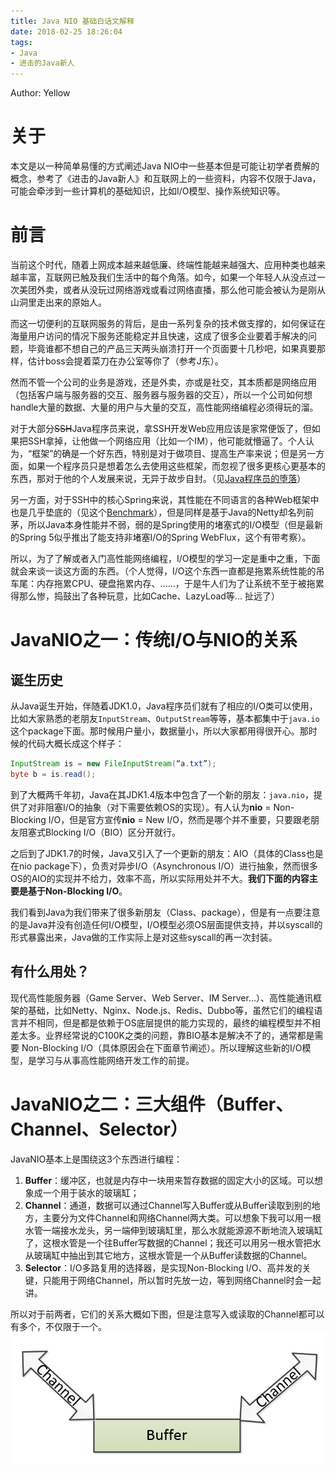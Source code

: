 ```yaml
---
title: Java NIO 基础白话文解释
date: 2018-02-25 18:26:04
tags:
- Java
- 进击的Java新人
---
```


Author: Yellow

# 关于

本文是以一种简单易懂的方式阐述Java NIO中一些基本但是可能让初学者费解的概念，参考了《进击的Java新人》和互联网上的一些资料，内容不仅限于Java，可能会牵涉到一些计算机的基础知识，比如I/O模型、操作系统知识等。

# 前言

当前这个时代，随着上网成本越来越低廉、终端性能越来越强大、应用种类也越来越丰富，互联网已触及我们生活中的每个角落。如今，如果一个年轻人从没点过一次美团外卖，或者从没玩过网络游戏或看过网络直播，那么他可能会被认为是刚从山洞里走出来的原始人。

而这一切便利的互联网服务的背后，是由一系列复杂的技术做支撑的，如何保证在海量用户访问的情况下服务还能稳定并且快速，这成了很多企业要着手解决的问题，毕竟谁都不想自己的产品三天两头崩溃打开一个页面要十几秒吧，如果真要那样，估计boss会提着菜刀在办公室等你了（参考J东）。

然而不管一个公司的业务是游戏，还是外卖，亦或是社交，其本质都是网络应用（包括客户端与服务器的交互、服务器与服务器的交互），所以一个公司如何想handle大量的数据、大量的用户与大量的交互，高性能网络编程必须得玩的溜。

对于大部分~~SSH~~Java程序员来说，拿SSH开发Web应用应该是家常便饭了，但如果把SSH拿掉，让他做一个网络应用（比如一个IM），他可能就懵逼了。个人认为，“框架”的确是一个好东西，特别是对于做项目、提高生产率来说；但是另一方面，如果一个程序员只是想着怎么去使用这些框架，而忽视了很多更核心更基本的东西，那对于他的个人发展来说，无异于故步自封。（见[Java程序员的堕落](http://www.vaikan.com/the-degradation-of-java-developers/ "Java程序员的堕落")）

另一方面，对于SSH中的核心Spring来说，其性能在不同语言的各种Web框架中也是几乎垫底的（见这个[Benchmark](https://www.techempower.com/benchmarks/#section=data-r15&hw=ph&test=json "Benchmark")），但是同样是基于Java的Netty却名列前茅，所以Java本身性能并不弱，弱的是Spring使用的堵塞式的I/O模型（但是最新的Spring 5似乎推出了能支持非堵塞I/O的Spring WebFlux，这个有带考察）。

所以，为了了解或者入门高性能网络编程，I/O模型的学习一定是重中之重，下面就会来谈一谈这方面的东西。（个人觉得，I/O这个东西一直都是拖累系统性能的吊车尾：内存拖累CPU、硬盘拖累内存、......，于是牛人们为了让系统不至于被拖累得那么惨，捣鼓出了各种玩意，比如Cache、LazyLoad等... 扯远了）

# JavaNIO之一：传统I/O与NIO的关系

## 诞生历史

从Java诞生开始，伴随着JDK1.0，Java程序员们就有了相应的I/O类可以使用，比如大家熟悉的老朋友`InputStream`、`OutputStream`等等，基本都集中于`java.io`这个package下面。那时候用户量小，数据量小，所以大家都用得很开心。那时候的代码大概长成这个样子：
```java
InputStream is = new FileInputStream(“a.txt”);
byte b = is.read();
```
到了大概两千年初，Java在其JDK1.4版本中包含了一个新的朋友：`java.nio`，提供了对非阻塞I/O的抽象（对下需要依赖OS的实现）。有人认为**nio** = Non-Blocking I/O，但是官方宣传**nio** = New I/O，然而是哪个并不重要，只要跟老朋友阻塞式Blocking I/O（BIO）区分开就行。

之后到了JDK1.7的时候，Java又引入了一个更新的朋友：AIO（具体的Class也是在nio package下），负责对异步I/O（Asynchronous I/O）进行抽象，然而很多OS的AIO的实现并不给力，效率不高，所以实际用处并不大。**我们下面的内容主要是基于Non-Blocking I/O**。

我们看到Java为我们带来了很多新朋友（Class、package），但是有一点要注意的是Java并没有创造任何I/O模型，I/O模型必须OS层面提供支持，并以syscall的形式暴露出来，Java做的工作实际上是对这些syscall的再一次封装。

## 有什么用处？
现代高性能服务器（Game Server、Web Server、IM Server…）、高性能通讯框架的基础，比如Netty、Nginx、Node.js、Redis、Dubbo等，虽然它们的编程语言并不相同，但是都是依赖于OS底层提供的能力实现的，最终的编程模型并不相差太多。业界经常说的C100K之类的问题，靠BIO基本是解决不了的，通常都是需要 Non-Blocking I/O（具体原因会在下面章节阐述）。所以理解这些新的I/O模型，是学习与从事高性能网络开发工作的前提。

# JavaNIO之二：三大组件（Buffer、Channel、Selector）
JavaNIO基本上是围绕这3个东西进行编程：
1. **Buffer**：缓冲区，也就是内存中一块用来暂存数据的固定大小的区域。可以想象成一个用于装水的玻璃缸；
2. **Channel**：通道，数据可以通过Channel写入Buffer或从Buffer读取到别的地方，主要分为文件Channel和网络Channel两大类。可以想象下我可以用一根水管一端接水龙头，另一端伸到玻璃缸里，那么水就能源源不断地流入玻璃缸了，这根水管是一个往Buffer写数据的Channel；我还可以用另一根水管把水从玻璃缸中抽出到其它地方，这根水管是一个从Buffer读数据的Channel。
3. **Selector**：I/O多路复用的选择器，是实现Non-Blocking I/O、高并发的关键，只能用于网络Channel，所以暂时先放一边，等到网络Channel时会一起讲。

所以对于前两者，它们的关系大概如下图，但是注意写入或读取的Channel都可以有多个，不仅限于一个。
![](https://raw.githubusercontent.com/ouriris/ouriris.github.io/hexo/source/uploads/2018-02-25/relationship_buffer_channel.png)











